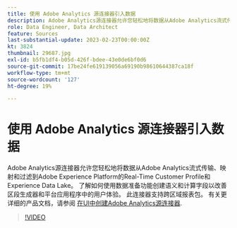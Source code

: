 ```yaml
---
title: 使用 Adobe Analytics 源连接器引入数据
description: Adobe Analytics源连接器允许您轻松地将数据从Adobe Analytics流式传输、映射和过滤到Adobe Experience Platform的Real-Time Customer Profile和Experience Data Lake。
role: Data Engineer, Data Architect
feature: Sources
last-substantial-update: 2023-02-23T00:00:00Z
kt: 3824
thumbnail: 29687.jpg
exl-id: b5fb1df4-b05d-426f-bdee-43e0de6bf0d6
source-git-commit: 17be24fe619139056a69190b98610644387ca18f
workflow-type: tm+mt
source-wordcount: '127'
ht-degree: 19%

---
```


# 使用 Adobe Analytics 源连接器引入数据

Adobe Analytics源连接器允许您轻松地将数据从Adobe Analytics流式传输、映射和过滤到Adobe Experience Platform的Real-Time Customer Profile和Experience Data Lake。 了解如何使用数据准备功能创建语义和计算字段以改善区段生成器和平台应用程序中的用户体验。 此连接器支持跨区域报表包。 有关更详细的产品文档，请参阅 [在UI中创建Adobe Analytics源连接器](https://experienceleague.adobe.com/docs/experience-platform/sources/ui-tutorials/create/adobe-applications/analytics.html?lang=zh-Hans).

>[!VIDEO](https://video.tv.adobe.com/v/29687?quality=12&learn=on)

